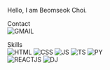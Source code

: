 Hello, I am Beomseok Choi.  
  
Contact    
![GMAIL](https://img.shields.io/badge/bschoi412@-EA4335?style=for-flat-square&logo=Gmail&logoColor=white) 

Skills  
![HTML](https://img.shields.io/badge/HTML5-E34F26?style=for-flat-square&logo=HTML5&logoColor=white) ![CSS](https://img.shields.io/badge/CSS3-1572B6?style=for-flat-square&logo=CSS3&logoColor=white) ![JS](https://img.shields.io/badge/JavaScript-F7DF1E?style=for-flat-square&logo=JavaScript&logoColor=black) ![TS](https://img.shields.io/badge/TypeScript-3178C6?style=for-flat-square&logo=TypeScript&logoColor=white) ![PY](https://img.shields.io/badge/Python-3776AB?style=for-flat-square&logo=Python&logoColor=white)  
![REACTJS](https://img.shields.io/badge/React.js-20232A?style=for-flat-square&logo=React&logoColor=61DAFB) ![DJ](https://img.shields.io/badge/Django-092E20?style=for-flat-square&logo=Django&logoColor=white)

